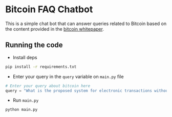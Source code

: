 # Bitcoin FAQ Chatbot
This is a simple chat bot that can answer queries related to Bitcoin based on the content provided in the [bitcoin whitepaper](https://bitcoin.org/bitcoin.pdf).

## Running the code
- Install deps
```sh
pip install -r requirements.txt

```
- Enter your query in the `query` variable on `main.py` file
```py 
# Enter your query about bitcoin here
query = "What is the proposed system for electronic transactions without relying on trust?"
```

- Run `main.py`
```sh
python main.py
```